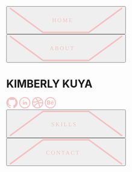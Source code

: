 <!DOCTYPE html><!DOCTYPE html><!DOCTYPE html><!DOCTYPE html>
<html lang="en">

<head>
    <meta charset="UTF-8">
    <meta http-equiv="X-UA-Compatible" content="IE=edge">
    <meta name="viewport" content="width=device-width, initial-scale=1.0">
    <title>Kimberly Kuya</title>
    <link rel="stylesheet" href="portfolio.css">
    <script src="https://use.fontawesome.com/d8c5ea21b4.js"></script>
</head>

<body>
    <!-- Top Menus -->
    <div id="topmenu">
        <div id="homebtn">
            <button>
              <svg xmlns="http://www.w3.org/2000/svg" width="300.625" height="68.263" viewBox="0 0 300.625 68.263" o>
              <g id="home" data-name="home" transform="translate(-372.704 -155.704)">
                <path id="homepath" data-name="home" d="M375.478,280.153l86.493,63.467H583.678l86.835-63.467" transform="translate(0.022 -121.653)" fill="none" stroke="#f5c1c1" stroke-linecap="square" stroke-linejoin="round" stroke-width="4"/>
                <text id="HOMEtext" transform="translate(519.703 194.924)" fill="#f5c1c1" font-size="15" font-family="NeuropoliticalRg-Regular, Neuropolitical" letter-spacing="0.2em"><tspan x="-33.225" y="0">HOME</tspan></text>
              </g>
            </svg>
          </button>
        </div>
        <div id="aboutbtn"><button onclick="location.href='about.html'"><svg xmlns="http://www.w3.org/2000/svg" width="300.625" height="68.263" viewBox="0 0 300.625 68.263">
          <g class="" id="about" data-name="About" transform="translate(-372.704 -155.704)">
            <path id="aboutpath" data-name="about" d="M375.478,280.153l86.493,63.467H583.678l86.835-63.467" transform="translate(0.022 -121.653)" fill="none" stroke="#f5c1c1" stroke-linecap="square" stroke-linejoin="round" stroke-width="4"/>
            <text id="ABOUTtext" transform="translate(519.703 194.924)" fill="#f5c1c1" font-size="15" font-family="NeuropoliticalRg-Regular, Neuropolitical" letter-spacing="0.2em"><tspan x="-39.725" y="0" href="about.html" >ABOUT</tspan></text>
          </g>
        </svg></button></div>
    </div>
    <!-- Page Content -->
    <div id="content">
        <!-- Name Text -->
        <h1>KIMBERLY KUYA</h1>
        <div id="socials">
          <svg xmlns="http://www.w3.org/2000/svg" width="30" height="30" viewBox="0 0 24 24"><path d="M12 0c-6.626 0-12 5.373-12 12 0 5.302 3.438 9.8 8.207 11.387.599.111.793-.261.793-.577v-2.234c-3.338.726-4.033-1.416-4.033-1.416-.546-1.387-1.333-1.756-1.333-1.756-1.089-.745.083-.729.083-.729 1.205.084 1.839 1.237 1.839 1.237 1.07 1.834 2.807 1.304 3.492.997.107-.775.418-1.305.762-1.604-2.665-.305-5.467-1.334-5.467-5.931 0-1.311.469-2.381 1.236-3.221-.124-.303-.535-1.524.117-3.176 0 0 1.008-.322 3.301 1.23.957-.266 1.983-.399 3.003-.404 1.02.005 2.047.138 3.006.404 2.291-1.552 3.297-1.23 3.297-1.23.653 1.653.242 2.874.118 3.176.77.84 1.235 1.911 1.235 3.221 0 4.609-2.807 5.624-5.479 5.921.43.372.823 1.102.823 2.222v3.293c0 .319.192.694.801.576 4.765-1.589 8.199-6.086 8.199-11.386 0-6.627-5.373-12-12-12z" fill="#f5c1c1"/></svg>
          <svg xmlns="http://www.w3.org/2000/svg" width="30" height="30" viewBox="0 0 24 24"><path d="M12 2c5.514 0 10 4.486 10 10s-4.486 10-10 10-10-4.486-10-10 4.486-10 10-10zm0-2c-6.627 0-12 5.373-12 12s5.373 12 12 12 12-5.373 12-12-5.373-12-12-12zm-2 8c0 .557-.447 1.008-1 1.008s-1-.45-1-1.008c0-.557.447-1.008 1-1.008s1 .452 1 1.008zm0 2h-2v6h2v-6zm3 0h-2v6h2v-2.861c0-1.722 2.002-1.881 2.002 0v2.861h1.998v-3.359c0-3.284-3.128-3.164-4-1.548v-1.093z" fill="#f5c1c1"/></svg>
          <svg xmlns="http://www.w3.org/2000/svg" width="30" height="30" viewBox="0 0 24 24"><path d="M12 0c-6.628 0-12 5.373-12 12s5.372 12 12 12 12-5.373 12-12-5.372-12-12-12zm9.885 11.441c-2.575-.422-4.943-.445-7.103-.073-.244-.563-.497-1.125-.767-1.68 2.31-1 4.165-2.358 5.548-4.082 1.35 1.594 2.197 3.619 2.322 5.835zm-3.842-7.282c-1.205 1.554-2.868 2.783-4.986 3.68-1.016-1.861-2.178-3.676-3.488-5.438.779-.197 1.591-.314 2.431-.314 2.275 0 4.368.779 6.043 2.072zm-10.516-.993c1.331 1.742 2.511 3.538 3.537 5.381-2.43.715-5.331 1.082-8.684 1.105.692-2.835 2.601-5.193 5.147-6.486zm-5.44 8.834l.013-.256c3.849-.005 7.169-.448 9.95-1.322.233.475.456.952.67 1.432-3.38 1.057-6.165 3.222-8.337 6.48-1.432-1.719-2.296-3.927-2.296-6.334zm3.829 7.81c1.969-3.088 4.482-5.098 7.598-6.027.928 2.42 1.609 4.91 2.043 7.46-3.349 1.291-6.953.666-9.641-1.433zm11.586.43c-.438-2.353-1.08-4.653-1.92-6.897 1.876-.265 3.94-.196 6.199.196-.437 2.786-2.028 5.192-4.279 6.701z" fill="#f5c1c1"/></svg>
          <svg xmlns="http://www.w3.org/2000/svg" width="30" height="30" viewBox="0 0 24 24"><path d="M18 8.101h-4v-.875h4v.875zm.84 6.125c-.77 2.258-5.949 2.966-5.949-1.56 0-4.583 5.508-4.377 6.053-.872.045.295.062.693.055 1.249h-4.41c-.104 1.715 1.76 1.932 2.404 1.184h1.847zm-4.211-2.333h2.624c-.115-1.687-2.36-1.81-2.624 0zm-5.858 4.076h-3.771v-8.73h4.056c3.194.047 3.255 3.176 1.587 4.028 2.019.735 2.086 4.702-1.872 4.702zm-1.896-5.134h1.965c1.464 0 1.696-1.859-.182-1.859h-1.783v1.859zm1.854 1.454h-1.854v1.947h1.824c1.782-.001 1.673-1.947.03-1.947zm3.271-10.289c5.514 0 10 4.486 10 10s-4.486 10-10 10-10-4.486-10-10 4.486-10 10-10zm0-2c-6.627 0-12 5.373-12 12s5.373 12 12 12 12-5.373 12-12-5.373-12-12-12z" fill="#f5c1c1"/></svg>
        </div>
    </div>
    <!-- Bottom Menus -->
    <div id="bottommenu">
        <div id="skillsbtn">
            <button>
            <svg xmlns="http://www.w3.org/2000/svg" width="300.625" height="68.263" viewBox="0 0 300.625 68.263">
          <g>
            <path id="skillspath" data-name="Skills" d="M375.478,343.62l86.493-63.467H583.678l86.835,63.467" transform="translate(-372.682 -278.153)" fill="none" stroke="#f5c1c1" stroke-linecap="square" stroke-linejoin="round" stroke-width="4"/>
            <text transform="translate(150.296 41.043)" fill="#f5c1c1" font-size="15" font-family="NeuropoliticalRg-Regular, Neuropolitical" letter-spacing="0.2em"><tspan x="-39.007" y="0">SKILLS</tspan></text>
          </g>
        </svg>
      </button>
        </div>
        <div id="contactbtn">
            <button onclick="location.href='contact.html'">
              <svg xmlns="http://www.w3.org/2000/svg" width="300.625" height="68.263" viewBox="0 0 300.625 68.263">
          <g>
            <path id="contactpath" data-name="Contact" d="M375.478,343.62l86.493-63.467H583.678l86.835,63.467" transform="translate(-372.682 -278.153)" fill="none" stroke="#f5c1c1" stroke-linecap="square" stroke-linejoin="round" stroke-width="4"/>
            <text id="CONTACT" transform="translate(150.296 41.043)" fill="#f5c1c1" font-size="15" font-family="NeuropoliticalRg-Regular, Neuropolitical" letter-spacing="0.2em"><tspan x="-52.725" y="0">CONTACT</tspan></text></g>
        </svg>
      </button>
        </div>
    </div>
</body>

</html>
